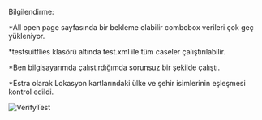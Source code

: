 
Bilgilendirme:

*All open page sayfasında bir bekleme olabilir combobox verileri çok geç yükleniyor.

*testsuitflies klasörü altında test.xml ile tüm caseler çalıştırılabilir. 

*Ben bilgisayarımda çalıştırdığımda sorunsuz bir şekilde çalıştı.

*Estra olarak Lokasyon kartlarındaki ülke ve şehir isimlerinin eşleşmesi kontrol edildi.

![VerifyTest](https://github.com/user-attachments/assets/75ed6897-e443-4800-bef3-f0981e5c63b5)
